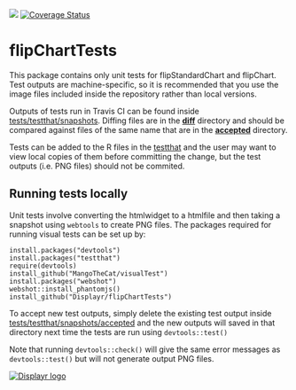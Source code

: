 [![](https://travis-ci.org/Displayr/flipChartTests.svg?branch=master)](https://travis-ci.org/Displayr/flipChartTests/)
[![Coverage Status](https://coveralls.io/repos/github/Displayr/flipChartTests/badge.svg?branch=master)](https://coveralls.io/github/Displayr/flipChartTests?branch=master)
# flipChartTests

This package contains only unit tests for flipStandardChart and flipChart.
Test outputs are machine-specific, so it is recommended that you use 
the image files included inside the repository rather than local versions.

Outputs of tests run in Travis CI can be found inside 
[tests/testthat/snapshots](tests/testthat/snapshots). Diffing files are in the **[diff](tests/testthat/snapshots/diff)** directory and should be compared against files of the same name that are in the **[accepted](tests/testthat/snapshots/accepted)** directory.

Tests can be added to the R files in the [testthat](tests/testthat) and the
user may want to view local copies of them before committing the change, but
the test outputs (i.e. PNG files) should not be commited.


## Running tests locally
Unit tests involve converting the htmlwidget to a htmlfile and then
taking a snapshot using `webtools` to create PNG files.
The packages required for running visual tests can be set up by:
```
install.packages("devtools")
install.packages("testthat")
require(devtools)
install_github("MangoTheCat/visualTest")
install.packages("webshot")
webshot::install_phantomjs()
install_github("Displayr/flipChartTests")
```

To accept new test outputs, simply delete the existing test output inside [tests/testthat/snapshots/accepted](tests/testthat/snapshots/accepted) and the new outputs will saved in that directory next time the tests are run using `devtools::test()`

Note that running `devtools::check()` will give the same error messages as `devtools::test()` but will not generate output PNG files.

[![Displayr logo](https://mwmclean.github.io/img/logo-header.png)](https://www.displayr.com)
